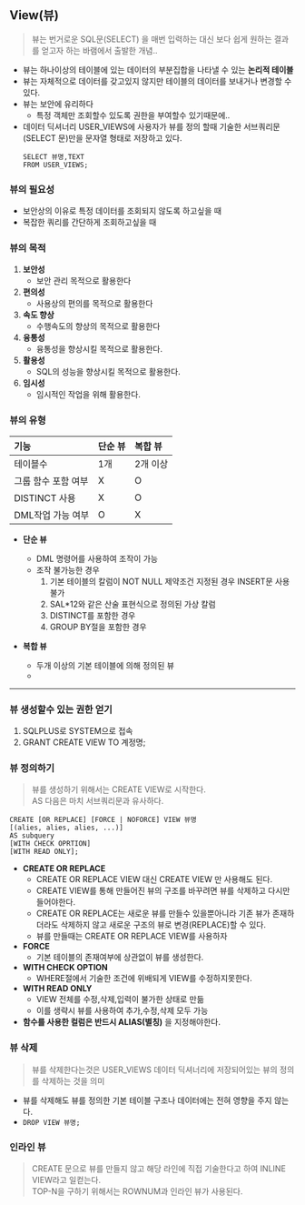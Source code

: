 ## View(뷰)
> 뷰는 번거로운 SQL문(SELECT) 을 매번 입력하는 대신 보다 쉽게 원하는 결과를 얻고자 하는 바램에서 출발한 개념..
- 뷰는 하나이상의 테이블에 있는 데이터의 부분집합을 나타낼 수 있는 **논리적 테이블**
- 뷰는 자체적으로 데이터를 갖고있지 않지만 테이블의 데이터를 보내거나 변경할 수 있다.
- 뷰는 보안에 유리하다 
    - 특정 객체만 조회할수 있도록 권한을 부여할수 있기때문에..
- 데이터 딕셔너리 USER_VIEWS에 사용자가 뷰를 정의 할때 기술한 서브쿼리문(SELECT 문)만을 문자열 형태로 저장하고 있다.
    ```
    SELECT 뷰명,TEXT
    FROM USER_VIEWS;
    ```
### 뷰의 필요성
- 보안상의 이유로 특정 데이터를 조회되지 않도록 하고싶을 때
- 복잡한 쿼리를 간단하게 조회하고싶을 때
### 뷰의 목적
1. **보안성**
    - 보안 관리 목적으로 활용한다
2. **편의성**
    - 사용상의 편의를 목적으로 활용한다
3. **속도 향상**
    - 수행속도의 향상의 목적으로 활용한다
4. **융통성**
    - 융통성을 향상시킬 목적으로 활용한다.
5. **활용성**
    - SQL의 성능을 향상시킬 목적으로 활용한다.
6. **임시성**
    - 임시적인 작업을 위해 활용한다.

### 뷰의 유형

|기능|단순 뷰|복합 뷰|
|:---|:----|:----|
|테이블수|1개|2개 이상|
|그룹 함수 포함 여부| X | O|
|DISTINCT 사용|X|O|
|DML작업 가능 여부|O|X|

- **단순 뷰**
    - DML 명령어를 사용하여 조작이 가능
    - 조작 불가능한 경우
        1. 기본 테이블의 칼럼이 NOT NULL 제약조건 지정된 경우 INSERT문 사용불가
        2. SAL*12와 같은 산술 표현식으로 정의된 가상 칼럼
        3. DISTINCT를 포함한 경우
        4. GROUP BY절을 포함한 경우 
        
- **복합 뷰**
    - 두개 이상의 기본 테이블에 의해 정의된 뷰
    - 

---

### 뷰 생성할수 있는 권한 얻기
1. SQLPLUS로 SYSTEM으로 접속
2. GRANT CREATE VIEW TO 계정명;
### 뷰 정의하기
> 뷰를 생성하기 위해서는 CREATE VIEW로 시작한다.<BR>AS 다음은 마치 서브쿼리문과 유사하다.
```
CREATE [OR REPLACE] [FORCE | NOFORCE] VIEW 뷰명
[(alies, alies, alies, ...)]
AS subquery
[WITH CHECK OPRTION]
[WITH READ ONLY];
```
- **CREATE OR REPLACE**
    - CREATE OR REPLACE VIEW 대신 CREATE VIEW 만 사용해도 된다.
    - CREATE VIEW를 통해 만들어진 뷰의 구조를 바꾸려면 뷰를 삭제하고 다시만들어야한다.
    - CREATE OR REPLACE는 새로운 뷰를 만들수 있을뿐아니라 기존 뷰가 존재하더라도 삭제하지 않고 새로운 구조의 뷰로 변경(REPLACE)할 수 있다.
    - 뷰를 만들때는 CREATE OR REPLACE VIEW를 사용하자
- **FORCE**
    - 기본 테이블의 존재여부에 상관없이 뷰를 생성한다.
- **WITH CHECK OPTION**
    - WHERE절에서 기술한 조건에 위배되게 VIEW를 수정하지못한다.
- **WITH READ ONLY**
    - VIEW 전체를 수정,삭제,입력이 불가한 상태로 만듦
    - 이를 생략시 뷰를 사용하여 추가,수정,삭제 모두 가능
- **함수를 사용한 컬럼은 반드시 ALIAS(별칭)** 을 지정해야한다.


### 뷰 삭제
>뷰를 삭제한다는것은 USER_VIEWS 데이터 딕셔너리에 저장되어있는 뷰의 정의를 삭제하는 것을 의미
- 뷰를 삭제해도 뷰를 정의한 기본 테이블 구조나 데이터에는 전혀 영향을 주지 않는다.
- ```DROP VIEW 뷰명; ```


### 인라인 뷰
>CREATE 문으로 뷰를 만들지 않고 해당 라인에 직접 기술한다고 하여 INLINE VIEW라고 일컫는다.<BR>
>TOP-N을 구하기 위해서는 ROWNUM과 인라인 뷰가 사용된다.


